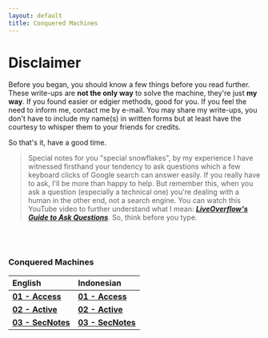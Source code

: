 ```yaml
---
layout: default
title: Conquered Machines
---
```


# Disclaimer

Before you began, you should know a few things before you read further. These write-ups are **not the only way** to solve the machine, they're just **my way**. If you found easier or edgier methods, good for you. If you feel the need to inform me, contact me by e-mail. 
You may share my write-ups, you don't have to include my name(s) in written forms but at least have the courtesy to whisper them to your friends for credits.
<br>

So that's it, have a good time.
<br>

> Special notes for you "special snowflakes", by my experience I have witnessed firsthand your tendency to ask questions which a few keyboard clicks of Google search can answer easily. If you really have to ask, I'll be more than happy to help. But remember this, when you ask a question (especially a technical one) you're dealing with a human in the other end, not a search engine. You can watch this YouTube video to further understand what I mean: **_[LiveOverflow's Guide to Ask Questions](https://www.youtube.com/watch?v=53zkBvL4ZB4)_**. So, think before you type.
<br>
<br>

### Conquered Machines

|       English      |     Indonesian    |
|:-------------------|:------------------|
| **[01 - Access](https://takaya1337.github.io/htb/en/01)**   | **[01 - Access](https://takaya1337.github.io/htb/id/01)**       |
| **[02 - Active](https://takaya1337.github.io/htb/en/02)**   | **[02 - Active](https://takaya1337.github.io/htb/id/02)**       |
| **[03 - SecNotes](https://takaya1337.github.io/htb/en/03)** | **[03 - SecNotes](https://takaya1337.github.io/htb/id/03)**     |
